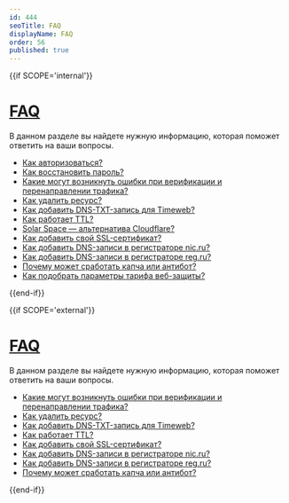 ```yaml
---
id: 444
seoTitle: FAQ
displayName: FAQ
order: 56
published: true
---
```




{{if SCOPE='internal'}}

# [FAQ](faq)

В данном разделе вы найдете нужную информацию, которая поможет ответить на ваши вопросы.

- [Как авторизоваться?]([204])
- [Как восстановить пароль?]([208])
- [Какие могут возникнуть ошибки при верификации и перенаправлении трафика?]([268])
- [Как удалить ресурс?]([249#delete-resource])
- [Как добавить DNS-TXT-запись для Timeweb?]([277])
- [Как работает TTL?]([278])
- [Solar Space — альтернатива Cloudflare?]([279])
- [Как добавить свой SSL-сертификат?]([280])
- [Как добавить DNS-записи в регистраторе nic.ru?]([282])
- [Как добавить DNS-записи в регистраторе reg.ru?]([283])
- [Почему может сработать капча или антибот?]([330])
- [Как подобрать параметры тарифа веб-защиты?]([331])

{{end-if}}

{{if SCOPE='external'}}

# [FAQ](faq)

В данном разделе вы найдете нужную информацию, которая поможет ответить на ваши вопросы.

- [Какие могут возникнуть ошибки при верификации и перенаправлении трафика?]([268])
- [Как удалить ресурс?]([249#delete-resource])
- [Как добавить DNS-TXT-запись для Timeweb?]([277])
- [Как работает TTL?]([278])
- [Как добавить свой SSL-сертификат?]([280])
- [Как добавить DNS-записи в регистраторе nic.ru?]([282])
- [Как добавить DNS-записи в регистраторе reg.ru?]([283])
- [Почему может сработать капча или антибот?]([330])

{{end-if}}